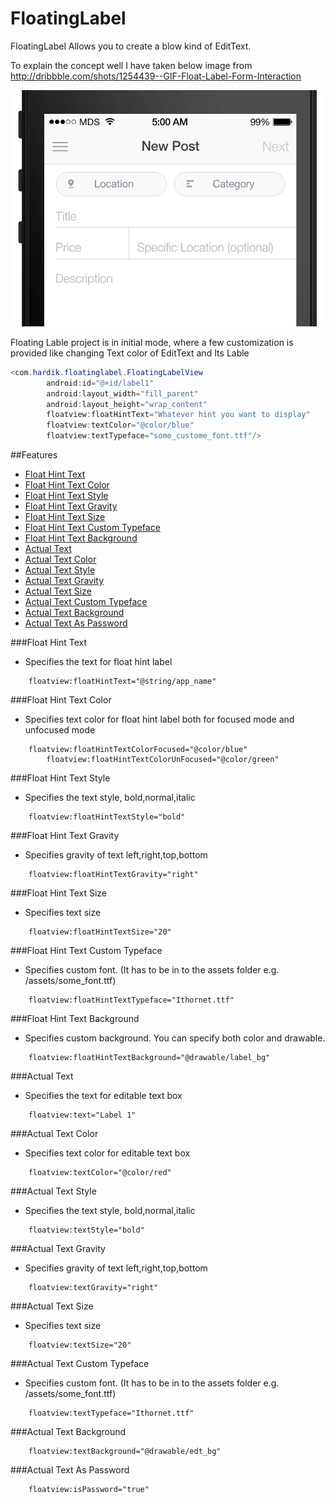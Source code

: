 FloatingLabel
=============

FloatingLabel Allows you to create a blow kind of EditText.

To explain the concept well I have taken below image from http://dribbble.com/shots/1254439--GIF-Float-Label-Form-Interaction

![Animation Example](/form-animation-_gif_-1.gif)


Floating Lable project is in initial mode, where a few customization is provided like changing Text color of EditText and Its Lable


```java
<com.hardik.floatinglabel.FloatingLabelView
        android:id="@+id/label1"
        android:layout_width="fill_parent"
        android:layout_height="wrap_content"
        floatview:floatHintText="Whatever hint you want to display"
        floatview:textColor="@color/blue"
        floatview:textTypeface="some_custome_font.ttf"/>
```
##Features 
* [Float Hint Text](#float-hint-text)
* [Float Hint Text Color](#float-hint-text-color)
* [Float Hint Text Style](#float-hint-text-style)
* [Float Hint Text Gravity](#float-hint-text-gravity)
* [Float Hint Text Size](#float-hint-text-size)
* [Float Hint Text Custom Typeface](#float-hint-text-custom-typeface)
* [Float Hint Text Background](#float-hint-text-background)
* [Actual Text](#actual-text)
* [Actual Text Color](#actual-text-color)
* [Actual Text Style](#actual-text-style)
* [Actual Text Gravity](#actual-text-gravity)
* [Actual Text Size](#actual-text-size)
* [Actual Text Custom Typeface](#actual-text-custom-typeface)
* [Actual Text Background](#actual-text-background)
* [Actual Text As Password](#actual-text-as-password)


###Float Hint Text
* Specifies the text for float hint label
```Android
	floatview:floatHintText="@string/app_name"
```
###Float Hint Text Color
* Specifies text color for float hint label both for focused mode and unfocused mode
```Android
	floatview:floatHintTextColorFocused="@color/blue"
        floatview:floatHintTextColorUnFocused="@color/green"
```
###Float Hint Text Style
* Specifies the text style, bold,normal,italic
```Android
	floatview:floatHintTextStyle="bold"
```
###Float Hint Text Gravity
* Specifies gravity of text left,right,top,bottom
```Android
	floatview:floatHintTextGravity="right"
```
###Float Hint Text Size
* Specifies text size
```Android
	floatview:floatHintTextSize="20"
```
###Float Hint Text Custom Typeface
* Specifies custom font. (It has to be in to the assets folder e.g. /assets/some_font.ttf)
```Android
	floatview:floatHintTextTypeface="Ithornet.ttf"
```
###Float Hint Text Background
* Specifies custom background. You can specify both color and drawable.
```Android
	floatview:floatHintTextBackground="@drawable/label_bg"
```
###Actual Text
* Specifies the text for editable text box
```Android
	floatview:text="Label 1"
```
###Actual Text Color
* Specifies text color for editable text box
```Android
	floatview:textColor="@color/red"
```
###Actual Text Style
* Specifies the text style, bold,normal,italic
```Android
	floatview:textStyle="bold"
```
###Actual Text Gravity
* Specifies gravity of text left,right,top,bottom
```Android
	floatview:textGravity="right"
```
###Actual Text Size
* Specifies text size
```Android
	floatview:textSize="20"
```
###Actual Text Custom Typeface
* Specifies custom font. (It has to be in to the assets folder e.g. /assets/some_font.ttf)
```Android
	floatview:textTypeface="Ithornet.ttf"
```
###Actual Text Background
```Android
	floatview:textBackground="@drawable/edt_bg"
```
###Actual Text As Password
```Android
	floatview:isPassword="true"
```



